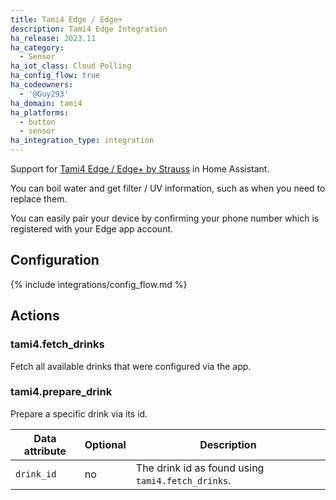```yaml
---
title: Tami4 Edge / Edge+
description: Tami4 Edge Integration
ha_release: 2023.11
ha_category:
  - Sensor
ha_iot_class: Cloud Polling
ha_config_flow: true
ha_codeowners:
  - '@Guy293'
ha_domain: tami4
ha_platforms:
  - button
  - sensor
ha_integration_type: integration
---
```


Support for [Tami4 Edge / Edge+ by Strauss](https://www.tami4.co.il/tami4edge-collection) in Home Assistant.

You can boil water and get filter / UV information, such as when you need to replace them.

You can easily pair your device by confirming your phone number which is registered with your Edge app account.

## Configuration

{% include integrations/config_flow.md %}

## Actions

### tami4.fetch_drinks
Fetch all available drinks that were configured via the app.

### tami4.prepare_drink
Prepare a specific drink via its id.

| Data attribute | Optional | Description                                      |
| ---------------------- | -------- | ------------------------------------------------ |
| `drink_id`                    | no      | The drink id as found using `tami4.fetch_drinks`. |
